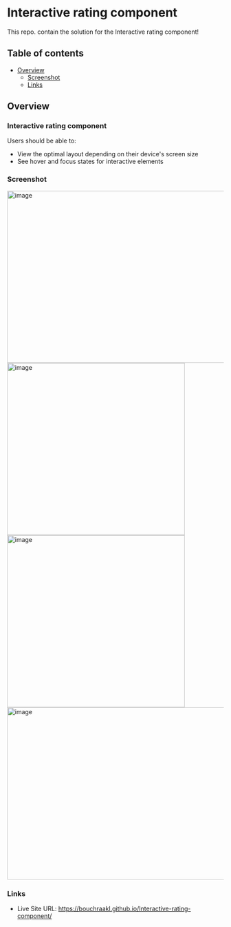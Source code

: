 # Interactive rating component

This repo. contain the solution for the Interactive rating component!

## Table of contents

- [Overview](#overview)
  - [Screenshot](#screenshot)
  - [Links](#links)


## Overview

### Interactive rating component

Users should be able to:

- View the optimal layout depending on their device's screen size
- See hover and focus states for interactive elements

### Screenshot
<img width="929" height="400" alt="image" src="https://user-images.githubusercontent.com/97567643/208773222-240ebd63-7f50-4eb9-8cc4-012e1c54758e.png">
<div align:'center'>
<img width="413" height="400" alt="image" src="https://user-images.githubusercontent.com/97567643/208773273-3180e9d7-35bc-43c5-a617-24a1907fcfea.png">
<img width="413" height="400" alt="image" src="https://user-images.githubusercontent.com/97567643/208773550-a0631110-8d5b-4f18-9596-f476960eb7db.png">
</div>
<img width="929" height="400" alt="image" src="https://user-images.githubusercontent.com/97567643/208773952-c235ae17-34aa-47a7-9359-01955633545d.png">



### Links
- Live Site URL: https://bouchraakl.github.io/Interactive-rating-component/

